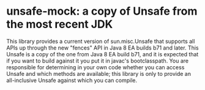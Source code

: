 unsafe-mock: a copy of Unsafe from the most recent JDK
======================================================

This library provides a current version of sun.misc.Unsafe that supports all
APIs up through the new "fences" API in Java 8 EA builds b71 and later. This
Unsafe is a copy of the one from Java 8 EA build b71, and it is expected that
if you want to build against it you put it in javac's bootclasspath. You are
responsible for determining in your own code whether you can access Unsafe and
which methods are available; this library is only to provide an all-inclusive
Unsafe against which you can compile.
